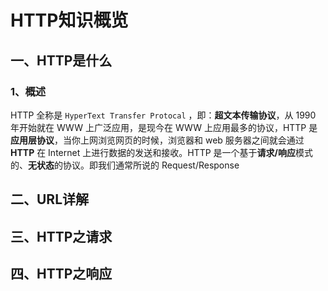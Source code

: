 # HTTP知识概览
## 一、HTTP是什么
### 1、概述
HTTP 全称是 `HyperText Transfer Protocal` ，即：**超文本传输协议**，从 1990 年开始就在 WWW 上广泛应用，是现今在 WWW 上应用最多的协议，HTTP 是**应用层协议**，当你上网浏览网页的时候，浏览器和 web 服务器之间就会通过 **HTTP** 在 Internet 上进行数据的发送和接收。HTTP 是一个基于**请求/响应**模式的、**无状态**的协议。即我们通常所说的 Request/Response
## 二、URL详解
## 三、HTTP之请求
## 四、HTTP之响应

